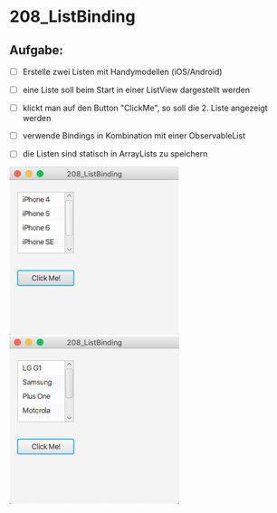 # 208_ListBinding

## Aufgabe:
- [ ] Erstelle zwei Listen mit Handymodellen (iOS/Android)
- [ ] eine Liste soll beim Start in einer ListView dargestellt werden
- [ ] klickt man auf den Button "ClickMe", so soll die 2. Liste angezeigt werden
- [ ] verwende Bindings in Kombination mit einer ObservableList
- [ ] die Listen sind statisch in ArrayLists zu speichern


![Anwendung](208a.png)
![Anwendung](208b.png)
